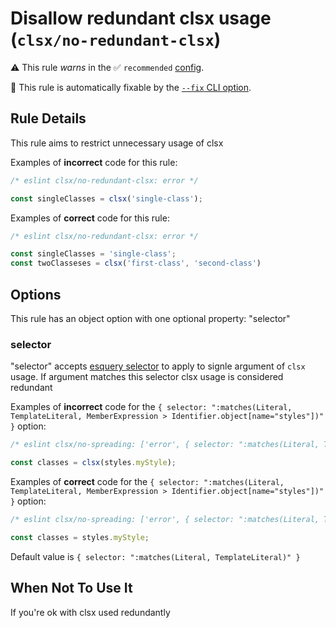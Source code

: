 # Disallow redundant clsx usage (`clsx/no-redundant-clsx`)

⚠️ This rule _warns_ in the ✅ `recommended` [config](https://github.com/temoncher/eslint-plugin-clsx#presets).

🔧 This rule is automatically fixable by the [`--fix` CLI option](https://eslint.org/docs/latest/user-guide/command-line-interface#--fix).

<!-- end auto-generated rule header -->

## Rule Details

This rule aims to restrict unnecessary usage of clsx

Examples of **incorrect** code for this rule:

```js
/* eslint clsx/no-redundant-clsx: error */

const singleClasses = clsx('single-class');
```

Examples of **correct** code for this rule:

```js
/* eslint clsx/no-redundant-clsx: error */

const singleClasses = 'single-class';
const twoClasseses = clsx('first-class', 'second-class')
```

## Options

This rule has an object option with one optional property: "selector"

### selector

"selector" accepts [esquery selector](https://eslint.org/docs/latest/extend/selectors) to apply to signle argument of `clsx` usage. If argument matches this selector clsx usage is considered redundant

Examples of **incorrect** code for the `{ selector: ":matches(Literal, TemplateLiteral, MemberExpression > Identifier.object[name="styles"])" }` option:

```js
/* eslint clsx/no-spreading: ['error', { selector: ":matches(Literal, TemplateLiteral, MemberExpression > Identifier.object[name="styles"])" }] */

const classes = clsx(styles.myStyle);
```

Examples of **correct** code for the `{ selector: ":matches(Literal, TemplateLiteral, MemberExpression > Identifier.object[name="styles"])" }` option:

```js
/* eslint clsx/no-spreading: ['error', { selector: ":matches(Literal, TemplateLiteral, MemberExpression > Identifier.object[name="styles"])" }] */

const classes = styles.myStyle;
```

Default value is `{ selector: ":matches(Literal, TemplateLiteral)" }`

## When Not To Use It

If you're ok with clsx used redundantly
